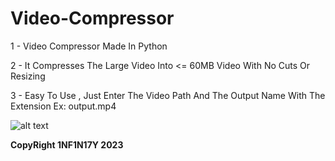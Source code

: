 # Video-Compressor

1 - Video Compressor Made In Python

2 - It Compresses The Large Video Into &lt;= 60MB Video With No Cuts Or Resizing

3 - Easy To Use , Just Enter The Video Path And The Output Name With The Extension Ex: output.mp4

![alt text]([[https://github.com/Dark1NF1N17Y/Arduino-Traffic-Light-With-LCD/blob/main/Project.png?raw=true](https://github.com/Dark1NF1N17Y/Video-Compressor/blob/main/Tool.png)https://github.com/Dark1NF1N17Y/Video-Compressor/blob/main/Tool.png](https://github.com/Dark1NF1N17Y/Video-Compressor/blob/main/Tool.png?raw=true)https://github.com/Dark1NF1N17Y/Video-Compressor/blob/main/Tool.png?raw=true)

**CopyRight 1NF1N17Y 2023**

